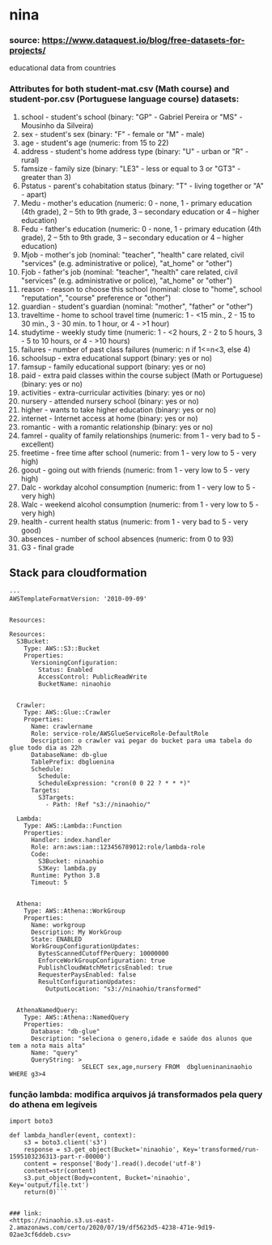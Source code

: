 # nina

### source: https://www.dataquest.io/blog/free-datasets-for-projects/
educational data from countries




### Attributes for both student-mat.csv (Math course) and student-por.csv (Portuguese language course) datasets:
1. school - student's school (binary: "GP" - Gabriel Pereira or "MS" - Mousinho da Silveira)
2. sex - student's sex (binary: "F" - female or "M" - male)
3. age - student's age (numeric: from 15 to 22)
4. address - student's home address type (binary: "U" - urban or "R" - rural)
5. famsize - family size (binary: "LE3" - less or equal to 3 or "GT3" - greater than 3)
6. Pstatus - parent's cohabitation status (binary: "T" - living together or "A" - apart)
7. Medu - mother's education (numeric: 0 - none,  1 - primary education (4th grade), 2 – 5th to 9th grade, 3 – secondary education or 4 – higher education)
8. Fedu - father's education (numeric: 0 - none,  1 - primary education (4th grade), 2 – 5th to 9th grade, 3 – secondary education or 4 – higher education)
9. Mjob - mother's job (nominal: "teacher", "health" care related, civil "services" (e.g. administrative or police), "at_home" or "other")
10. Fjob - father's job (nominal: "teacher", "health" care related, civil "services" (e.g. administrative or police), "at_home" or "other")
11. reason - reason to choose this school (nominal: close to "home", school "reputation", "course" preference or "other")
12. guardian - student's guardian (nominal: "mother", "father" or "other")
13. traveltime - home to school travel time (numeric: 1 - <15 min., 2 - 15 to 30 min., 3 - 30 min. to 1 hour, or 4 - >1 hour)
14. studytime - weekly study time (numeric: 1 - <2 hours, 2 - 2 to 5 hours, 3 - 5 to 10 hours, or 4 - >10 hours)
15. failures - number of past class failures (numeric: n if 1<=n<3, else 4)
16. schoolsup - extra educational support (binary: yes or no)
17. famsup - family educational support (binary: yes or no)
18. paid - extra paid classes within the course subject (Math or Portuguese) (binary: yes or no)
19. activities - extra-curricular activities (binary: yes or no)
20. nursery - attended nursery school (binary: yes or no)
21. higher - wants to take higher education (binary: yes or no)
22. internet - Internet access at home (binary: yes or no)
23. romantic - with a romantic relationship (binary: yes or no)
24. famrel - quality of family relationships (numeric: from 1 - very bad to 5 - excellent)
25. freetime - free time after school (numeric: from 1 - very low to 5 - very high)
26. goout - going out with friends (numeric: from 1 - very low to 5 - very high)
27. Dalc - workday alcohol consumption (numeric: from 1 - very low to 5 - very high)
28. Walc - weekend alcohol consumption (numeric: from 1 - very low to 5 - very high)
29. health - current health status (numeric: from 1 - very bad to 5 - very good)
30. absences - number of school absences (numeric: from 0 to 93)
31. G3 - final grade
>

## Stack para cloudformation

```
---
AWSTemplateFormatVersion: '2010-09-09'


Resources:

Resources:
  S3Bucket:
    Type: AWS::S3::Bucket
    Properties:
      VersioningConfiguration:
        Status: Enabled
        AccessControl: PublicReadWrite
        BucketName: ninaohio


  Crawler:
    Type: AWS::Glue::Crawler
    Properties:
      Name: crawlername
      Role: service-role/AWSGlueServiceRole-DefaultRole
      Description: o crawler vai pegar do bucket para uma tabela do glue todo dia as 22h
      DatabaseName: db-glue
      TablePrefix: dbgluenina
      Schedule:
        Schedule:
        ScheduleExpression: "cron(0 0 22 ? * * *)"
      Targets:
        S3Targets:
          - Path: !Ref "s3://ninaohio/"

  Lambda:
    Type: AWS::Lambda::Function
    Properties:
      Handler: index.handler
      Role: arn:aws:iam::123456789012:role/lambda-role
      Code:
        S3Bucket: ninaohio
        S3Key: lambda.py
      Runtime: Python 3.8
      Timeout: 5


  Athena:
    Type: AWS::Athena::WorkGroup
    Properties:
      Name: workgroup
      Description: My WorkGroup
      State: ENABLED
      WorkGroupConfigurationUpdates:
        BytesScannedCutoffPerQuery: 10000000
        EnforceWorkGroupConfiguration: true
        PublishCloudWatchMetricsEnabled: true
        RequesterPaysEnabled: false
        ResultConfigurationUpdates:
          OutputLocation: "s3://ninaohio/transformed"


  AthenaNamedQuery:
    Type: AWS::Athena::NamedQuery
    Properties:
      Database: "db-glue"
      Description: "seleciona o genero,idade e saúde dos alunos que tem a nota mais alta"
      Name: "query"
      QueryString: >
                    SELECT sex,age,nursery FROM  dbglueninaninaohio WHERE g3>4
````




### função lambda: modifica arquivos já transformados pela query do athena em legíveis

```
import boto3

def lambda_handler(event, context):
    s3 = boto3.client('s3')
    response = s3.get_object(Bucket='ninaohio', Key='transformed/run-1595103236313-part-r-00000')
    content = response['Body'].read().decode('utf-8')
    content=str(content)
    s3.put_object(Body=content, Bucket='ninaohio', Key='output/file.txt')
    return(0)```


### link: 
<https://ninaohio.s3.us-east-2.amazonaws.com/certo/2020/07/19/df5623d5-4238-471e-9d19-02ae3cf6ddeb.csv>